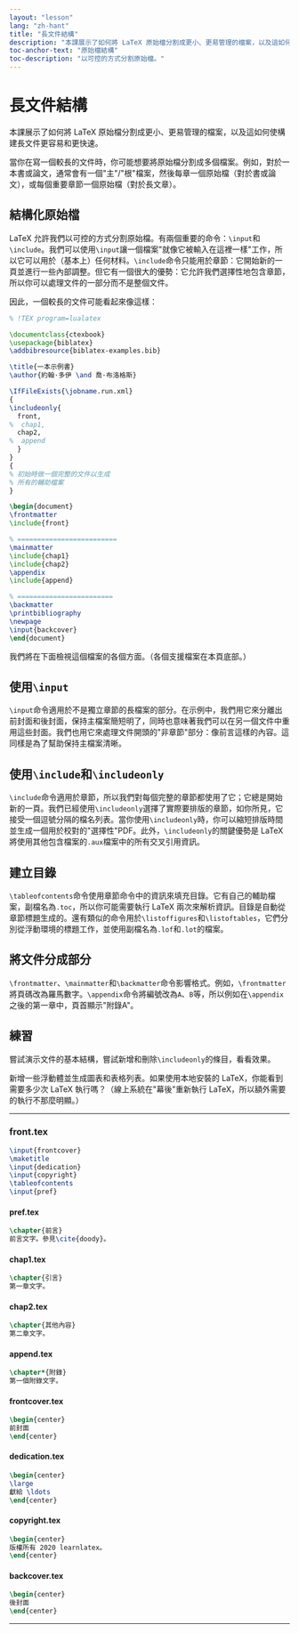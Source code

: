 ```yaml
---
layout: "lesson"
lang: "zh-hant"
title: "長文件結構"
description: "本課展示了如何將 LaTeX 原始檔分割成更小、更易管理的檔案，以及這如何使構建長文件更容易和更快速。"
toc-anchor-text: "原始檔結構"
toc-description: "以可控的方式分割原始檔。"
---
```


# 長文件結構

<script>
runlatex.preincludes = {
 "pre0": {
    "pre1": "front.tex",
    "pre2": "pref.tex",
    "pre3": "chap1.tex",
    "pre4": "chap2.tex",
    "pre5": "append.tex",
    "pre6": "frontcover.tex",
    "pre7": "dedication.tex",
    "pre8": "copyright.tex",
    "pre9": "backcover.tex",
   }
}
</script>

<span
  class="summary">本課展示了如何將 LaTeX 原始檔分割成更小、更易管理的檔案，以及這如何使構建長文件更容易和更快速。</span>

當你在寫一個較長的文件時，你可能想要將原始檔分割成多個檔案。例如，對於一本書或論文，通常會有一個"主"/"根"檔案，然後每章一個原始檔（對於書或論文），或每個重要章節一個原始檔（對於長文章）。

## 結構化原始檔

LaTeX 允許我們以可控的方式分割原始檔。有兩個重要的命令：`\input`和`\include`。我們可以使用`\input`讓一個檔案"就像它被輸入在這裡一樣"工作，所以它可以用於（基本上）任何材料。`\include`命令只能用於章節：它開始新的一頁並進行一些內部調整。但它有一個很大的優勢：它允許我們選擇性地包含章節，所以你可以處理文件的一部分而不是整個文件。

因此，一個較長的文件可能看起來像這樣：

<!-- pre0 {% raw %} -->
```latex
% !TEX program=lualatex

\documentclass{ctexbook}
\usepackage{biblatex}
\addbibresource{biblatex-examples.bib}

\title{一本示例書}
\author{約翰·多伊 \and 喬·布洛格斯}

\IfFileExists{\jobname.run.xml}
{
\includeonly{
  front,
%  chap1,
  chap2,
%  append
  }
}
{
% 初始時做一個完整的文件以生成
% 所有的輔助檔案
}

\begin{document}
\frontmatter
\include{front}

% =========================
\mainmatter
\include{chap1}
\include{chap2}
\appendix
\include{append}

% ========================
\backmatter
\printbibliography
\newpage
\input{backcover}
\end{document}
```
<!-- {% endraw %} -->

我們將在下面檢視這個檔案的各個方面。（各個支援檔案在本頁底部。）

## 使用`\input`

`\input`命令適用於不是獨立章節的長檔案的部分。在示例中，我們用它來分離出前封面和後封面，保持主檔案簡短明了，同時也意味著我們可以在另一個文件中重用這些封面。我們也用它來處理文件開頭的"非章節"部分：像前言這樣的內容。這同樣是為了幫助保持主檔案清晰。

## 使用`\include`和`\includeonly`

`\include`命令適用於章節，所以我們對每個完整的章節都使用了它；它總是開始新的一頁。我們已經使用`\includeonly`選擇了實際要排版的章節，如你所見，它接受一個逗號分隔的檔名列表。當你使用`\includeonly`時，你可以縮短排版時間並生成一個用於校對的"選擇性"PDF。此外，`\includeonly`的關鍵優勢是 LaTeX 將使用其他包含檔案的`.aux`檔案中的所有交叉引用資訊。

## 建立目錄

`\tableofcontents`命令使用章節命令中的資訊來填充目錄。它有自己的輔助檔案，副檔名為`.toc`，所以你可能需要執行 LaTeX 兩次來解析資訊。目錄是自動從章節標題生成的。還有類似的命令用於`\listoffigures`和`\listoftables`，它們分別從浮動環境的標題工作，並使用副檔名為`.lof`和`.lot`的檔案。

## 將文件分成部分

`\frontmatter`、`\mainmatter`和`\backmatter`命令影響格式。例如，`\frontmatter`將頁碼改為羅馬數字。`\appendix`命令將編號改為`A`、`B`等，所以例如在`\appendix`之後的第一章中，頁首顯示"附錄A"。

## 練習

嘗試演示文件的基本結構，嘗試新增和刪除`\includeonly`的條目，看看效果。

新增一些浮動體並生成圖表和表格列表。如果使用本地安裝的 LaTeX，你能看到需要多少次 LaTeX 執行嗎？（線上系統在"幕後"重新執行 LaTeX，所以額外需要的執行不那麼明顯。）

----

### front.tex
<!-- pre1 {% raw %} -->
```latex
\input{frontcover}
\maketitle
\input{dedication}
\input{copyright}
\tableofcontents
\input{pref}
```
<!-- {% endraw %} -->

#### pref.tex
<!-- pre2 {% raw %} -->
```latex
\chapter{前言}
前言文字。參見\cite{doody}。
```
<!-- {% endraw %} -->

#### chap1.tex
<!-- pre3 {% raw %} -->
```latex
\chapter{引言}
第一章文字。
```
<!-- {% endraw %} -->

#### chap2.tex
<!-- pre4 {% raw %} -->
```latex
\chapter{其他內容}
第二章文字。
```
<!-- {% endraw %} -->

####  append.tex
<!-- pre5 {% raw %} -->
```latex
\chapter*{附錄}
第一個附錄文字。
```
<!-- {% endraw %} -->

#### frontcover.tex
<!-- pre6 {% raw %} -->
```latex
\begin{center}
前封面
\end{center}
```
<!-- {% endraw %} -->

#### dedication.tex
<!-- pre7 {% raw %} -->
```latex
\begin{center}
\large
獻給 \ldots
\end{center}
```
<!-- {% endraw %} -->

#### copyright.tex
<!-- pre8 {% raw %} -->
```latex
\begin{center}
版權所有 2020 learnlatex。
\end{center}
```
<!-- {% endraw %} -->

#### backcover.tex
<!-- pre9 {% raw %} -->
```latex
\begin{center}
後封面
\end{center}
```
<!-- {% endraw %} -->

----
